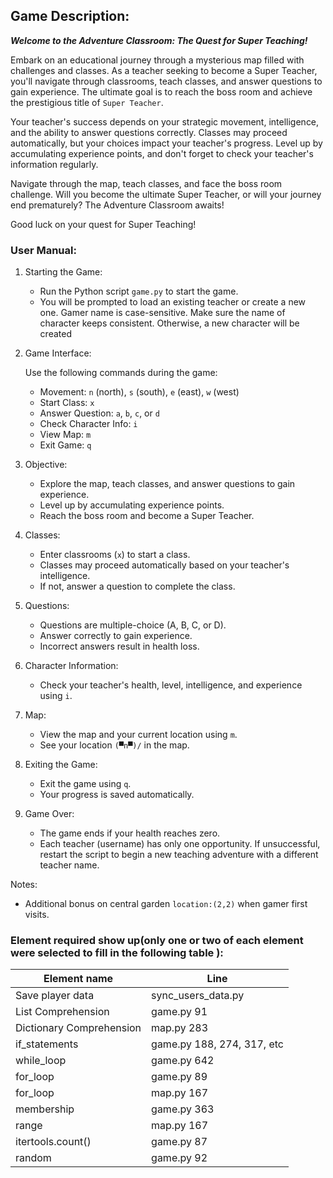 ## Game Description:

***Welcome to the Adventure Classroom: The Quest for Super Teaching!***

Embark on an educational journey through a mysterious map filled with challenges and classes. As a teacher seeking to
become a Super Teacher, you'll navigate through classrooms, teach classes, and answer questions to gain experience. 
The ultimate goal is to reach the boss room and achieve the prestigious title of `Super Teacher`.

Your teacher's success depends on your strategic movement, intelligence, and the ability to answer questions correctly. 
Classes may proceed automatically, but your choices impact your teacher's progress. Level up by accumulating experience 
points, and don't forget to check your teacher's information regularly.

Navigate through the map, teach classes, and face the boss room challenge. Will you become the ultimate Super Teacher,
or will your journey end prematurely? The Adventure Classroom awaits!

Good luck on your quest for Super Teaching!


### User Manual:

1.  Starting the Game:
    -   Run the Python script `game.py` to start the game.
    -   You will be prompted to load an existing teacher or create a new one.
        Gamer name is case-sensitive. Make sure the name of character keeps consistent. 
        Otherwise, a new character will be created

2.  Game Interface:

    Use the following commands during the game:
    -   Movement: `n` (north), `s` (south), `e` (east), `w` (west)
    -   Start Class: `x`
    -   Answer Question: `a`, `b`, `c`, or `d`
    -   Check Character Info: `i`
    -   View Map: `m`
    -   Exit Game: `q`

3. Objective:
    -   Explore the map, teach classes, and answer questions to gain experience.
    -   Level up by accumulating experience points.
    -   Reach the boss room and become a Super Teacher.

4.  Classes:
    -   Enter classrooms (`x`) to start a class.
    -   Classes may proceed automatically based on your teacher's intelligence.
    -   If not, answer a question to complete the class.

5.  Questions:
    -   Questions are multiple-choice (A, B, C, or D).
    -   Answer correctly to gain experience.
    -   Incorrect answers result in health loss.

6.  Character Information:
    -   Check your teacher's health, level, intelligence, and experience using `i`.

7.  Map:
    -   View the map and your current location using `m`.
    -   See your location `(▀n▀)/` in the map.

8.  Exiting the Game:
    -   Exit the game using `q`.
    -   Your progress is saved automatically.

9.  Game Over:
    -   The game ends if your health reaches zero.
    -   Each teacher (username) has only one opportunity.
        If unsuccessful, restart the script to begin a new teaching adventure with a different teacher name.

Notes:
- Additional bonus on central garden `location:(2,2)` when gamer first visits.

### Element required show up(only one or two of each element were selected to fill in the following table  ):

| Element name             | Line                       |
|--------------------------|----------------------------|
| Save player data         | sync_users_data.py         |
| List Comprehension       | game.py 91                 |
| Dictionary Comprehension | map.py 283                 |
| if_statements            | game.py 188, 274, 317, etc |
| while_loop               | game.py 642                |
| for_loop                 | game.py 89                 |
| for_loop                 | map.py 167                 |
| membership               | game.py 363                |
| range                    | map.py 167                 |
| itertools.count()        | game.py 87                 |
| random                   | game.py 92                 |


